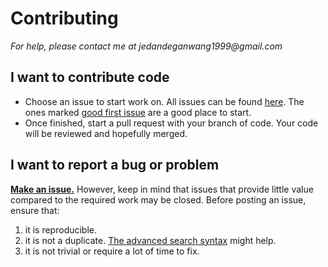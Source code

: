 # Contributing  
_For help, please contact me at jedandeganwang1999@gmail.com_  
## I want to contribute code  
 * Choose an issue to start work on. All issues can be found [here](https://github.com/LeftistTachyon/SimpleChess/issues). The ones marked [good first issue](https://github.com/LeftistTachyon/SimpleChess/labels/good%20first%20issue) are a good place to start.  
 * Once finished, start a pull request with your branch of code. Your code will be reviewed and hopefully merged.  
## I want to report a bug or problem
[**Make an issue.**](https://github.com/LeftistTachyon/SimpleChess/issues/new) However, keep in mind that issues that provide little value compared to the required work may be closed. Before posting an issue, ensure that:  
 1. it is reproducible.  
 2. it is not a duplicate. [The advanced search syntax](https://help.github.com/articles/searching-issues-and-pull-requests/) might help.  
 3. it is not trivial or require a lot of time to fix.  
